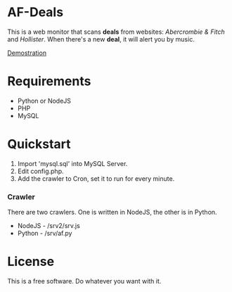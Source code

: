 # AF-Deals
This is a web monitor that scans **deals** from websites: *Abercrombie &amp; Fitch* and *Hollister*. When there's a new **deal**, it will alert you by music.

[Demostration](http://dev96.com/af)

# Requirements
* Python or NodeJS
* PHP
* MySQL


# Quickstart

1. Import 'mysql.sql' into MySQL Server.
2. Edit config.php.
3. Add the crawler to Cron, set it to run for every minute.

### Crawler

There are two crawlers. One is written in NodeJS, the other is in Python.
* NodeJS - /srv2/srv.js
* Python - /srv/af.py

# License

This is a free software. Do whatever you want with it.
